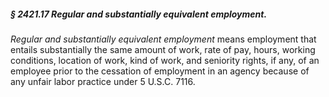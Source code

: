 ##### § 2421.17 Regular and substantially equivalent employment. #####

*Regular and substantially equivalent employment* means employment that entails substantially the same amount of work, rate of pay, hours, working conditions, location of work, kind of work, and seniority rights, if any, of an employee prior to the cessation of employment in an agency because of any unfair labor practice under 5 U.S.C. 7116.